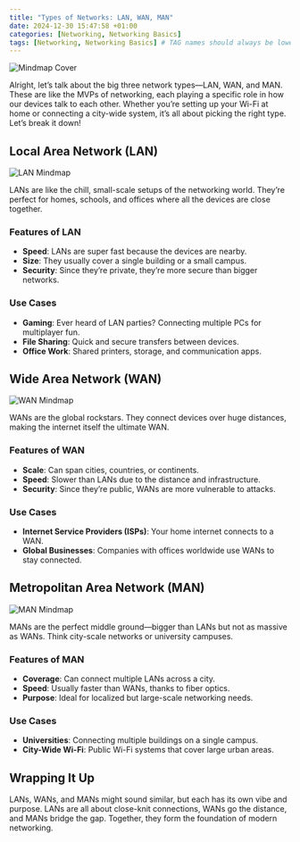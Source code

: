 ```yaml
---
title: "Types of Networks: LAN, WAN, MAN"
date: 2024-12-30 15:47:58 +01:00
categories: [Networking, Networking Basics]
tags: [Networking, Networking Basics] # TAG names should always be lowercase
---
```


![Mindmap Cover](https://raw.githubusercontent.com/secusavvy/secusavvy.github.io/refs/heads/master/assets/Posts_img/Networking/2/Types%20of%20Networks.png)  

Alright, let’s talk about the big three network types—LAN, WAN, and MAN. These are like the MVPs of networking, each playing a specific role in how our devices talk to each other. Whether you’re setting up your Wi-Fi at home or connecting a city-wide system, it’s all about picking the right type. Let’s break it down!

## Local Area Network (LAN)  

![LAN Mindmap](https://raw.githubusercontent.com/secusavvy/secusavvy.github.io/refs/heads/master/assets/Posts_img/Networking/2/Local%20Area%20Network%20(LAN).png)  

LANs are like the chill, small-scale setups of the networking world. They’re perfect for homes, schools, and offices where all the devices are close together.  

### Features of LAN  
- **Speed**: LANs are super fast because the devices are nearby.  
- **Size**: They usually cover a single building or a small campus.  
- **Security**: Since they’re private, they’re more secure than bigger networks.  

### Use Cases  
- **Gaming**: Ever heard of LAN parties? Connecting multiple PCs for multiplayer fun.  
- **File Sharing**: Quick and secure transfers between devices.  
- **Office Work**: Shared printers, storage, and communication apps.  

## Wide Area Network (WAN)  

![WAN Mindmap](https://raw.githubusercontent.com/secusavvy/secusavvy.github.io/refs/heads/master/assets/Posts_img/Networking/2/Wide%20Area%20Network%20(WAN).png)  

WANs are the global rockstars. They connect devices over huge distances, making the internet itself the ultimate WAN.  

### Features of WAN  
- **Scale**: Can span cities, countries, or continents.  
- **Speed**: Slower than LANs due to the distance and infrastructure.  
- **Security**: Since they’re public, WANs are more vulnerable to attacks.  

### Use Cases  
- **Internet Service Providers (ISPs)**: Your home internet connects to a WAN.  
- **Global Businesses**: Companies with offices worldwide use WANs to stay connected.  

## Metropolitan Area Network (MAN)  

![MAN Mindmap](https://raw.githubusercontent.com/secusavvy/secusavvy.github.io/refs/heads/master/assets/Posts_img/Networking/2/Metropolitan%20Area%20Network%20(MAN).png)  

MANs are the perfect middle ground—bigger than LANs but not as massive as WANs. Think city-scale networks or university campuses.  

### Features of MAN  
- **Coverage**: Can connect multiple LANs across a city.  
- **Speed**: Usually faster than WANs, thanks to fiber optics.  
- **Purpose**: Ideal for localized but large-scale networking needs.  

### Use Cases  
- **Universities**: Connecting multiple buildings on a single campus.  
- **City-Wide Wi-Fi**: Public Wi-Fi systems that cover large urban areas.  

## Wrapping It Up  

LANs, WANs, and MANs might sound similar, but each has its own vibe and purpose. LANs are all about close-knit connections, WANs go the distance, and MANs bridge the gap. Together, they form the foundation of modern networking.
